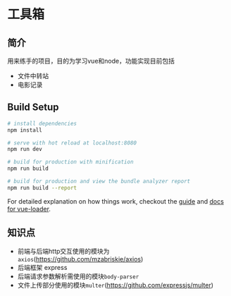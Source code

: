 # 工具箱

## 简介
用来练手的项目，目的为学习vue和node，功能实现目前包括
- 文件中转站
- 电影记录

## Build Setup

``` bash
# install dependencies
npm install

# serve with hot reload at localhost:8080
npm run dev

# build for production with minification
npm run build

# build for production and view the bundle analyzer report
npm run build --report
```

For detailed explanation on how things work, checkout the [guide](http://vuejs-templates.github.io/webpack/) and [docs for vue-loader](http://vuejs.github.io/vue-loader).

## 知识点
- 前端与后端http交互使用的模块为`axios`(https://github.com/mzabriskie/axios)
- 后端框架 express
- 后端请求参数解析需使用的模块`body-parser`
- 文件上传部分使用的模块`multer`(https://github.com/expressjs/multer)
